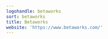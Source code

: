 ```yaml
---
logohandle: betaworks
sort: betaworks
title: Betaworks
website: 'https://www.betaworks.com/'
---
```

